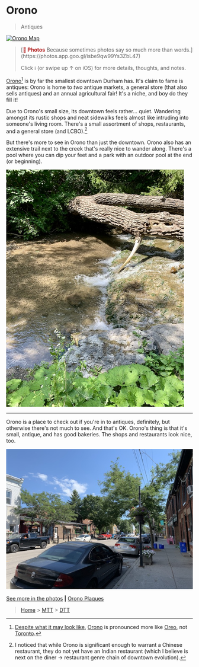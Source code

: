 # Orono
> Antiques

[![Orono Map](images/Orono.jpg)](https://maps.apple.com/?address=Orono,%20Clarington%20ON,%20Canada&auid=6073395472999783545&ll=43.977493,-78.617494&lsp=6489&q=Orono&_ext=Ch4KBAgEEGIKBAgFEAMKBAgGEAMKBAgKEAwKBAhVEAsSJikUnoZPi/xFQDHjjYxI66dTwDmSc6yrsf1FQEF9b7jBHqdTwFAE)
> <aside>
> [<b class="Record" style="color: firebrick;">📸 Photos</b>  
> Because sometimes photos say so much more than words.](https://photos.app.goo.gl/isbe9qw99Ys3ZbL47)
> 
>  Click ℹ️ (or swipe up ↑ on iOS) for more details, thoughts, and notes.  
> 
> </aside>

[Orono](https://www.oronofair.com)[^O] is by far the smallest downtown Durham has. It's claim to fame is antiques: Orono is home to *two* antique markets, a general store (that also sells antiques) and an annual agricultural fair! It's a niche, and boy do they fill it! 

Due to Orono's small size, its downtown feels rather... quiet. Wandering amongst its rustic shops and neat sidewalks feels almost like intruding into someone's living room. There's a small assortment of shops, restaurants, and a general store (and LCBO).[^LCBO]

[^LCBO]: I noticed that while Orono is significant enough to warrant a Chinese restaurant, they do not yet have an Indian restaurant (which I believe is next on the diner → restaurant genre chain of downtown evolution).

But there's more to see in Orono than just the downtown. Orono also has an extensive trail next to the creek that's really nice to wander along. There's a pool where you can dip your feet and a park with an outdoor pool at the end (or beginning). 

[![Wading Pool](images/orono-pool.jpeg)](https://photos.google.com/share/AF1QipN3FcYZM6BWzzJo6Gf18PaFw6tx4xpRy06juPbZru341seV6vr73aFImZl3rF7M7Q/photo/AF1QipO4zU-b0I81FnTyajsDl5FhDlBO-C87eBJYraGW?key=VGFBUnh0WURpYTVWbzBiemZpaUZEbUFZQjlncjNB)

***

Orono is a place to check out if you're in to antiques, definitely, but otherwise there's not much to see. And that's OK. Orono's thing is that it's small, antique, and has good bakeries. The shops and restaurants look nice, too. 

[^O]: [Despite what it may look like](https://old.reddit.com/r/toronto/comments/czqoeo/small_ontario_town_named_orono_asking_city_to/), [Orono](http://visitorono.com) is pronounced more like [Oreo](https://shop.oreo.com), not [Toron~~t~~o](https://old.reddit.com/r/toronto/comments/1lf9yo/how_does_a_true_torontonian_pronounce_toronto/).

[![](images/orono-dt.jpeg)](https://photos.google.com/share/AF1QipN3FcYZM6BWzzJo6Gf18PaFw6tx4xpRy06juPbZru341seV6vr73aFImZl3rF7M7Q/photo/AF1QipPHWbnDb_LwVOZMwctczXXDrRAsAQOk1pVxX-sv?key=VGFBUnh0WURpYTVWbzBiemZpaUZEbUFZQjlncjNB)

[See more in the photos](https://photos.app.goo.gl/isbe9qw99Ys3ZbL47) <b style="color: #;">|</b> [Orono Plaques](images/Orono%20Plaques.pdf)

> [Home](http://robeandr.github.io) > [MTT](../../MTT.html) > [DTT](../DTT.html)